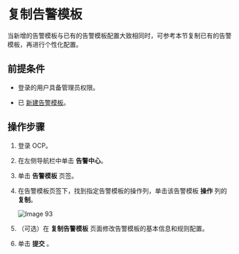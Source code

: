 # 复制告警模板

当新增的告警模板与已有的告警模板配置大致相同时，可参考本节复制已有的告警模板，再进行个性化配置。

## 前提条件

* 登录的用户具备管理员权限。

* 已 [新建告警模板](../400.manage-alert-templates/100.create-an-alert-template.md)。

## 操作步骤

1. 登录 OCP。

2. 在左侧导航栏中单击 **告警中心**。

3. 单击 **告警模板** 页签。

4. 在告警模板页签下，找到指定告警模板的操作列，单击该告警模板 **操作** 列的 **复制**。

   ![Image 93](https://obbusiness-private.oss-cn-shanghai.aliyuncs.com/doc/img/ocp/401/%E5%A4%8D%E5%88%B6%E5%91%8A%E8%AD%A6%E6%A8%A1%E6%9D%BF1.png)

5. （可选）在 **复制告警模板** 页面修改告警模板的基本信息和规则配置。

6. 单击 **提交** 。
